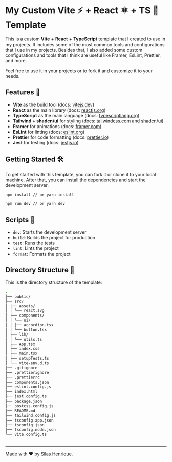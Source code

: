 # My Custom Vite ⚡️ + React ⚛ + TS 📘 Template

This is a custom **Vite** + **React** + **TypeScript** template that I created to use in my projects. It includes some of the most common tools and configurations that I use in my projects. Besides that, I also added some custom configurations and tools that I think are useful like Framer, EsLint, Prettier, and more.

Feel free to use it in your projects or to fork it and customize it to your needs.

## Features 🚀

- **Vite** as the build tool (docs: [vitejs.dev](https://vitejs.dev/guide/))
- **React** as the main library (docs: [reactjs.org](https://reactjs.org/))
- **TypeScript** as the main language (docs: [typescriptlang.org](https://www.typescriptlang.org/))
- **Tailwind + shadcn/ui** for styling (docs: [tailwindcss.com](https://tailwindcss.com/) and [shadcn/ui](https://ui.shadcn.com))
- **Framer** for animations (docs: [framer.com](https://www.framer.com/))
- **EsLint** for linting (docs: [eslint.org](https://eslint.org/))
- **Prettier** for code formatting (docs: [prettier.io](https://prettier.io/))
- **Jest** for testing (docs: [jestjs.io](https://jestjs.io/))

## Getting Started 🛠

To get started with this template, you can fork it or clone it to your local machine. After that, you can install the dependencies and start the development server.

```bash
npm install // or yarn install
```

```bash
npm run dev // or yarn dev
```

## Scripts 📜

- `dev`: Starts the development server
- `build`: Builds the project for production
- `test`: Runs the tests
- `lint`: Lints the project
- `format`: Formats the project

## Directory Structure 📁

This is the directory structure of the template:

```bash
.
├── public/
├── src/
│ ├── assets/
│ │ └── react.svg
│ ├── components/
│ │ └── ui/
│ │ ├── accordion.tsx
│ │ └── button.tsx
│ ├── lib/
│ │ └── utils.ts
│ ├── App.tsx
│ ├── index.css
│ ├── main.tsx
│ ├── setupTests.ts
│ └── vite-env.d.ts
├── .gitignore
├── .prettierignore
├── .prettierrc
├── components.json
├── eslint.config.js
├── index.html
├── jest.config.ts
├── package.json
├── postcss.config.js
├── README.md
├── tailwind.config.js
├── tsconfig.app.json
├── tsconfig.json
├── tsconfig.node.json
└── vite.config.ts
```

##

---

Made with ❤️ by [Silas Henrique](https://www.linkedin.com/in/silashsilva/).
